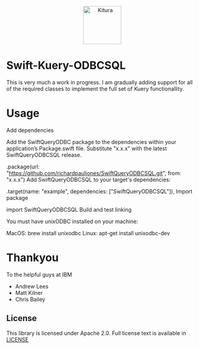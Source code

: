 <p align="center">
    <a href="http://kitura.io/">
        <img src="https://raw.githubusercontent.com/IBM-Swift/Kitura/master/Sources/Kitura/resources/kitura-bird.svg?sanitize=true" height="100" alt="Kitura">
    </a>
</p>




# Swift-Kuery-ODBCSQL
This is very much a work in progress.   I am gradually adding support for all of the required classes to implement the full set of Kuery functionallity.

# Usage

Add dependencies

Add the SwiftQueryODBC package to the dependencies within your application’s Package.swift file. Substitute "x.x.x" with the latest SwiftQueryODBCSQL release.

.package(url: "https://github.com/richardpauljones/SwiftQueryODBCSQL.git", from: "x.x.x")
Add SwiftQueryODBCSQL to your target's dependencies:

.target(name: "example", dependencies: ["SwiftQueryODBCSQL"]),
Import package

import SwiftQueryODBCSQL
Build and test linking

You must have unixODBC installed on your machine:

MacOS:
brew install unixodbc
Linux:
apt-get install unixodbc-dev

# Thankyou

To the helpful guys at IBM
* Andrew Lees
* Matt Kilner
* Chris Bailey


## License
This library is licensed under Apache 2.0. Full license text is available in [LICENSE](https://github.com/IBM-Swift/SwiftKueryPostgreSQL/blob/master/LICENSE.txt)
